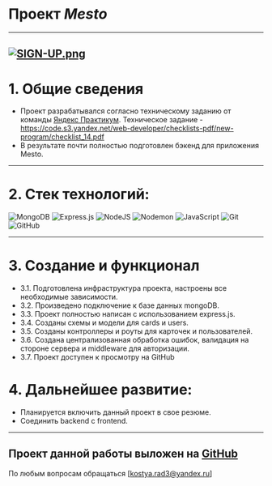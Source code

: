 # Проект **_Mesto_**

---

## [![SIGN-UP.png](https://i.postimg.cc/445M7LPn/SIGN-UP.png)](https://kostyarad3.github.io/react-mesto-auth/)

# 1. Общие сведения

- Проект разрабатывался согласно техническому заданию от команды [Яндекс Практикум](https://practicum.yandex.ru/ "Яндекс Практикум"). Техническое задание - https://code.s3.yandex.net/web-developer/checklists-pdf/new-program/checklist_14.pdf
- В результате почти полностью подготовлен бэкенд для приложения Mesto.

---

# 2. Стек технологий:

![MongoDB](https://img.shields.io/badge/MongoDB-%234ea94b.svg?style=for-the-badge&logo=mongodb&logoColor=white)
![Express.js](https://img.shields.io/badge/express.js-%23404d59.svg?style=for-the-badge&logo=express&logoColor=%2361DAFB)
![NodeJS](https://img.shields.io/badge/node.js-6DA55F?style=for-the-badge&logo=node.js&logoColor=white)
![Nodemon](https://img.shields.io/badge/NODEMON-%23323330.svg?style=for-the-badge&logo=nodemon&logoColor=%BBDEAD)
![JavaScript](https://img.shields.io/badge/javascript-%23323330.svg?style=for-the-badge&logo=javascript&logoColor=%23F7DF1E)
![Git](https://img.shields.io/badge/git-%23F05033.svg?style=for-the-badge&logo=git&logoColor=white)
![GitHub](https://img.shields.io/badge/github-%23121011.svg?style=for-the-badge&logo=github&logoColor=white)

---

# 3. Coздание и функционал

- 3.1. Подготовлена инфраструктура проекта, настроены все необходимые зависимости.
- 3.2. Произведено подключение к базе данных mongoDB.
- 3.3. Проект полностью написан с использованием express.js.
- 3.4. Созданы схемы и модели для cards и users.
- 3.5. Созданы контроллеры и роуты для карточек и пользователей.
- 3.6. Создана централизованная обработка ошибок, валидация на стороне сервера и middleware для авторизации.
- 3.7. Проект доступен к просмотру на GitHub

# 4. Дальнейшее развитие:

- Планируется включить данный проект в свое резюме.
- Соединить backend с frontend.

---

## Проект данной работы выложен на [GitHub](https://github.com/kostyarad3/express-mesto-gha "GitHub Repo")

По любым вопросам обращаться [kostya.rad3@yandex.ru]
